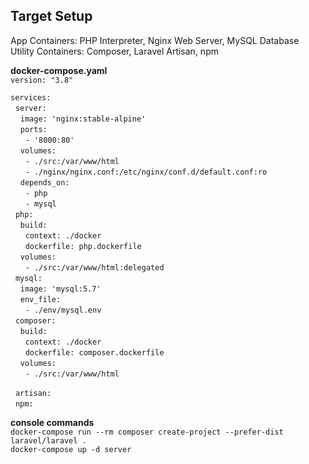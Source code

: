## Target Setup

App Containers: PHP Interpreter, Nginx Web Server, MySQL Database  
Utility Containers: Composer, Laravel Artisan, npm

__docker-compose.yaml__  
`version: "3.8"`  

`services: `  
&nbsp;&nbsp;`server:`  
&nbsp;&nbsp;&nbsp;&nbsp;`image: 'nginx:stable-alpine'`  
&nbsp;&nbsp;&nbsp;&nbsp;`ports:`  
&nbsp;&nbsp;&nbsp;&nbsp;&nbsp;&nbsp;`- '8000:80'`  
&nbsp;&nbsp;&nbsp;&nbsp;`volumes:`   
&nbsp;&nbsp;&nbsp;&nbsp;&nbsp;&nbsp;`- ./src:/var/www/html`  
&nbsp;&nbsp;&nbsp;&nbsp;&nbsp;&nbsp;`- ./nginx/nginx.conf:/etc/nginx/conf.d/default.conf:ro`  
&nbsp;&nbsp;&nbsp;&nbsp;`depends_on:`   
&nbsp;&nbsp;&nbsp;&nbsp;&nbsp;&nbsp;`- php`  
&nbsp;&nbsp;&nbsp;&nbsp;&nbsp;&nbsp;`- mysql`  
&nbsp;&nbsp;`php:`  
&nbsp;&nbsp;&nbsp;&nbsp;`build:`  
&nbsp;&nbsp;&nbsp;&nbsp;&nbsp;&nbsp;`context: ./docker`  
&nbsp;&nbsp;&nbsp;&nbsp;&nbsp;&nbsp;`dockerfile: php.dockerfile`  
&nbsp;&nbsp;&nbsp;&nbsp;`volumes:`  
&nbsp;&nbsp;&nbsp;&nbsp;&nbsp;&nbsp;`- ./src:/var/www/html:delegated`  
&nbsp;&nbsp;`mysql:`  
&nbsp;&nbsp;&nbsp;&nbsp;`image: 'mysql:5.7'`  
&nbsp;&nbsp;&nbsp;&nbsp;`env_file:`  
&nbsp;&nbsp;&nbsp;&nbsp;&nbsp;&nbsp;`- ./env/mysql.env`  
&nbsp;&nbsp;`composer:`  
&nbsp;&nbsp;&nbsp;&nbsp;`build:`  
&nbsp;&nbsp;&nbsp;&nbsp;&nbsp;&nbsp;`context: ./docker`  
&nbsp;&nbsp;&nbsp;&nbsp;&nbsp;&nbsp;`dockerfile: composer.dockerfile`  
&nbsp;&nbsp;&nbsp;&nbsp;`volumes:`  
&nbsp;&nbsp;&nbsp;&nbsp;&nbsp;&nbsp;`- ./src:/var/www/html`  

&nbsp;&nbsp;`artisan:`  
&nbsp;&nbsp;`npm:`  
      
__console commands__  
`docker-compose run --rm composer create-project --prefer-dist laravel/laravel .`  
`docker-compose up -d server`

